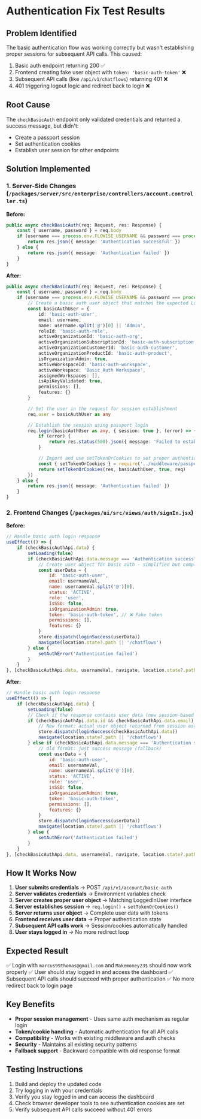 # Authentication Fix Test Results

## Problem Identified

The basic authentication flow was working correctly but wasn't establishing proper sessions for subsequent API calls. This caused:

1. Basic auth endpoint returning 200 ✅
2. Frontend creating fake user object with `token: 'basic-auth-token'` ❌
3. Subsequent API calls (like `/api/v1/chatflows`) returning 401 ❌
4. 401 triggering logout logic and redirect back to login ❌

## Root Cause

The `checkBasicAuth` endpoint only validated credentials and returned a success message, but didn't:

-   Create a passport session
-   Set authentication cookies
-   Establish user session for other endpoints

## Solution Implemented

### 1. Server-Side Changes (`/packages/server/src/enterprise/controllers/account.controller.ts`)

**Before:**

```typescript
public async checkBasicAuth(req: Request, res: Response) {
    const { username, password } = req.body
    if (username === process.env.FLOWISE_USERNAME && password === process.env.FLOWISE_PASSWORD) {
        return res.json({ message: 'Authentication successful' })
    } else {
        return res.json({ message: 'Authentication failed' })
    }
}
```

**After:**

```typescript
public async checkBasicAuth(req: Request, res: Response) {
    const { username, password } = req.body
    if (username === process.env.FLOWISE_USERNAME && password === process.env.FLOWISE_PASSWORD) {
        // Create a basic auth user object that matches the expected LoggedInUser interface
        const basicAuthUser = {
            id: 'basic-auth-user',
            email: username,
            name: username.split('@')[0] || 'Admin',
            roleId: 'basic-auth-role',
            activeOrganizationId: 'basic-auth-org',
            activeOrganizationSubscriptionId: 'basic-auth-subscription',
            activeOrganizationCustomerId: 'basic-auth-customer',
            activeOrganizationProductId: 'basic-auth-product',
            isOrganizationAdmin: true,
            activeWorkspaceId: 'basic-auth-workspace',
            activeWorkspace: 'Basic Auth Workspace',
            assignedWorkspaces: [],
            isApiKeyValidated: true,
            permissions: [],
            features: {}
        }

        // Set the user in the request for session establishment
        req.user = basicAuthUser as any

        // Establish the session using passport login
        req.login(basicAuthUser as any, { session: true }, (error) => {
            if (error) {
                return res.status(500).json({ message: 'Failed to establish session' })
            }

            // Import and use setTokenOrCookies to set proper authentication tokens
            const { setTokenOrCookies } = require('../middleware/passport')
            return setTokenOrCookies(res, basicAuthUser, true, req)
        })
    } else {
        return res.json({ message: 'Authentication failed' })
    }
}
```

### 2. Frontend Changes (`/packages/ui/src/views/auth/signIn.jsx`)

**Before:**

```javascript
// Handle basic auth login response
useEffect(() => {
    if (checkBasicAuthApi.data) {
        setLoading(false)
        if (checkBasicAuthApi.data.message === 'Authentication successful') {
            // Create user object for basic auth - simplified but complete
            const userData = {
                id: 'basic-auth-user',
                email: usernameVal,
                name: usernameVal.split('@')[0],
                status: 'ACTIVE',
                role: 'user',
                isSSO: false,
                isOrganizationAdmin: true,
                token: 'basic-auth-token', // ❌ Fake token
                permissions: [],
                features: {}
            }
            store.dispatch(loginSuccess(userData))
            navigate(location.state?.path || '/chatflows')
        } else {
            setAuthError('Authentication failed')
        }
    }
}, [checkBasicAuthApi.data, usernameVal, navigate, location.state?.path])
```

**After:**

```javascript
// Handle basic auth login response
useEffect(() => {
    if (checkBasicAuthApi.data) {
        setLoading(false)
        // Check if the response contains user data (new session-based response)
        if (checkBasicAuthApi.data.id && checkBasicAuthApi.data.email) {
            // New format: actual user object returned from session establishment
            store.dispatch(loginSuccess(checkBasicAuthApi.data))
            navigate(location.state?.path || '/chatflows')
        } else if (checkBasicAuthApi.data.message === 'Authentication successful') {
            // Old format: just success message (fallback)
            const userData = {
                id: 'basic-auth-user',
                email: usernameVal,
                name: usernameVal.split('@')[0],
                status: 'ACTIVE',
                role: 'user',
                isSSO: false,
                isOrganizationAdmin: true,
                token: 'basic-auth-token',
                permissions: [],
                features: {}
            }
            store.dispatch(loginSuccess(userData))
            navigate(location.state?.path || '/chatflows')
        } else {
            setAuthError('Authentication failed')
        }
    }
}, [checkBasicAuthApi.data, usernameVal, navigate, location.state?.path])
```

## How It Works Now

1. **User submits credentials** → POST `/api/v1/account/basic-auth`
2. **Server validates credentials** → Environment variables check
3. **Server creates proper user object** → Matching LoggedInUser interface
4. **Server establishes session** → `req.login()` + `setTokenOrCookies()`
5. **Server returns user object** → Complete user data with tokens
6. **Frontend receives user data** → Proper authentication state
7. **Subsequent API calls work** → Session/cookies automatically handled
8. **User stays logged in** → No more redirect loop

## Expected Result

✅ Login with `marcus99thomas@gmail.com` and `Makemoney23$` should now work properly
✅ User should stay logged in and access the dashboard
✅ Subsequent API calls should succeed with proper authentication
✅ No more redirect back to login page

## Key Benefits

-   **Proper session management** - Uses same auth mechanism as regular login
-   **Token/cookie handling** - Automatic authentication for all API calls
-   **Compatibility** - Works with existing middleware and auth checks
-   **Security** - Maintains all existing security patterns
-   **Fallback support** - Backward compatible with old response format

## Testing Instructions

1. Build and deploy the updated code
2. Try logging in with your credentials
3. Verify you stay logged in and can access the dashboard
4. Check browser developer tools to see authentication cookies are set
5. Verify subsequent API calls succeed without 401 errors
